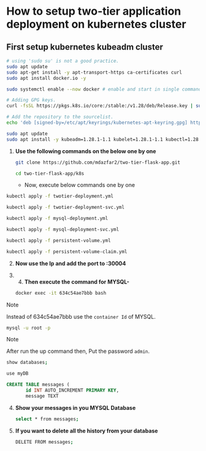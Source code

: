 # How to setup two-tier application deployment on kubernetes cluster

## First setup kubernetes kubeadm cluster

  ```bash
  # using 'sudo su' is not a good practice.
sudo apt update
sudo apt-get install -y apt-transport-https ca-certificates curl
sudo apt install docker.io -y

sudo systemctl enable --now docker # enable and start in single command.

# Adding GPG keys.
curl -fsSL https://pkgs.k8s.io/core:/stable:/v1.28/deb/Release.key | sudo gpg --dearmor -o /etc/apt/keyrings/kubernetes-apt-keyring.gpg

# Add the repository to the sourcelist.
echo 'deb [signed-by=/etc/apt/keyrings/kubernetes-apt-keyring.gpg] https://pkgs.k8s.io/core:/stable:/v1.28/deb/ /' | sudo tee /etc/apt/sources.list.d/kubernetes.list

sudo apt update 
sudo apt install -y kubeadm=1.28.1-1.1 kubelet=1.28.1-1.1 kubectl=1.28.1-1.1 -y
```

1. **Use the following commands on the below one by one**

   ```bash
   git clone https://github.com/mdazfar2/two-tier-flask-app.git
   ```

   ```bash
   cd two-tier-flask-app/k8s
   ```
   - Now, execute below commands one by one
  
  ```bash
  kubectl apply -f twotier-deployment.yml
  ```

  ```bash
  kubectl apply -f twotier-deployment-svc.yml
  ```

  ```bash
  kubectl apply -f mysql-deployment.yml
  ```

  ```bash
  kubectl apply -f mysql-deployment-svc.yml
  ```

  ```bash
  kubectl apply -f persistent-volume.yml
  ```

  ```bash
  kubectl apply -f persistent-volume-claim.yml
  ```

2. **Now use the Ip and add the port to :30004**

3. 4. **Then execute the command for MYSQL-**

   ```bash
   docker exec -it 634c54ae7bbb bash
   ```
> [!NOTE]
> Instead of 634c54ae7bbb use the `container Id` of MYSQL.

   ```bash
   mysql -u root -p
   ```
> [!NOTE]
> After run the up command then, Put the password `admin`.

  ```bash
  show databases;
  ```

  ```bash
  use myDB
  ```

  ```sql
  CREATE TABLE messages (
         id INT AUTO_INCREMENT PRIMARY KEY,
         message TEXT
  ```

4. **Show your messages in you MYSQL Database**

   ```bash
   select * from messages;
   ```

5. **If you want to delete all the history from your database**

   ```bash
   DELETE FROM messages;
   ```
